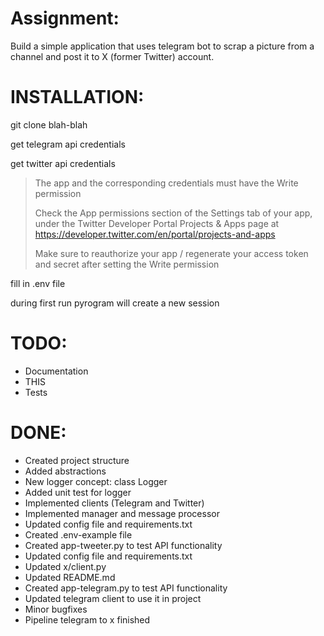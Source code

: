 
# Assignment:
Build a simple application that uses telegram bot to scrap a picture from a channel and post it to X (former Twitter) account.

# INSTALLATION:
git clone blah-blah

get telegram api credentials

get twitter api credentials

> The app and the corresponding credentials must have the Write
> permission
> 
> Check the App permissions section of the Settings tab of your app,
> under the Twitter Developer Portal Projects & Apps page at
> https://developer.twitter.com/en/portal/projects-and-apps
> 
> Make sure to reauthorize your app / regenerate your access token and
> secret  after setting the Write permission

fill in .env file

during first run pyrogram will create a new session


# TODO: 
- Documentation
- THIS
- Tests

# DONE:
- Created project structure
- Added abstractions
- New logger concept: class Logger
- Added unit test for logger
- Implemented clients (Telegram and Twitter)
- Implemented manager and message processor
- Updated config file and requirements.txt
- Created .env-example file
- Created app-tweeter.py to test API functionality
- Updated config file and requirements.txt
- Updated x/client.py 
- Updated README.md
- Created app-telegram.py to test API functionality
- Updated telegram client to use it in project
- Minor bugfixes
- Pipeline telegram to x finished
